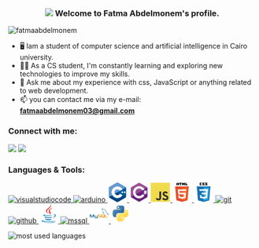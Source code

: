 <h3 align="center">
  <img src="https://media.giphy.com/media/wJP2Z0HVBKfEw6nYJI/giphy.gif"width="38">
  Welcome to Fatma Abdelmonem's profile.
</h3>

<p align="left"> <img src="https://komarev.com/ghpvc/?username=fatmaabdelmonem&label=Profile%20views&color=e02ada&style=flat" alt="fatmaabdelmonem"/></p>

- 🖥️ Iam a student of computer science and artificial intelligence in Cairo university.
- 👨‍💻 As a CS student, I'm constantly learning and exploring new technologies to improve my skills.
- 💬 Ask me about my experience with css, JavaScript or anything related to web development.
- 📫 you can contact me via my e-mail: **fatmaabdelmonem03@gmail.com**

### Connect with me:
<p align="left">
  
<a href="https://www.linkedin.com/in/fatma1234/" target="blank"><img src="https://img.shields.io/badge/-Fatma%20Abdelmonem-1324e7?style=for-the-badge&logo=Linkedin&logoColor=white"/></a>
<a href="https://www.facebook.com/profile.php?id=100021842467725&mibextid=LQQJ4d" target="_blank"><img src="https://img.shields.io/badge/-Fatma%20Abdelmonem-1324e7?style=for-the-badge&logo=Facebook&logoColor=white"/></a>

### Languages & Tools:
  <a href="https://code.visualstudio.com/" target="_blank" rel="noreferrer"> <img src="https://cdn.worldvectorlogo.com/logos/visual-studio-code-1-1.svg" alt="visualstudiocode" width="40" height="40"/> </a>
 <a href="https://www.arduino.cc/" target="_blank" rel="noreferrer"> <img src="https://cdn.worldvectorlogo.com/logos/arduino-1.svg" alt="arduino" width="40" height="40"/> </a>
 <a href="https://www.w3schools.com/cpp/" target="_blank" rel="noreferrer"> <img src="https://raw.githubusercontent.com/devicons/devicon/master/icons/cplusplus/cplusplus-original.svg" alt="cplusplus" width="40" height="40"/> </a> 
 <a href="https://www.w3schools.com/cs/" target="_blank" rel="noreferrer"> <img src="https://raw.githubusercontent.com/devicons/devicon/master/icons/csharp/csharp-original.svg" alt="csharp" width="40" height="40"/> </a> 
   <a href="https://developer.mozilla.org/en-US/docs/Web/JavaScript" target="_blank" rel="noreferrer"> <img src="https://raw.githubusercontent.com/devicons/devicon/master/icons/javascript/javascript-original.svg" alt="javascript" width="40" height="40"/> </a>
  <a href="https://www.w3.org/html/" target="_blank" rel="noreferrer"> <img src="https://raw.githubusercontent.com/devicons/devicon/master/icons/html5/html5-original-wordmark.svg" alt="html5" width="40" height="40"/> </a>
 <a href="https://www.w3schools.com/css/" target="_blank" rel="noreferrer"> <img src="https://raw.githubusercontent.com/devicons/devicon/master/icons/css3/css3-original-wordmark.svg" alt="css3" width="40" height="40"/> </a> 
 <a href="https://git-scm.com/" target="_blank" rel="noreferrer"> <img src="https://www.vectorlogo.zone/logos/git-scm/git-scm-icon.svg" alt="git" width="40" height="40"/> </a> 
 <a href="https://github.com/" target="_blank" rel="noreferrer"> <img src="https://cdn.worldvectorlogo.com/logos/github-icon-1.svg" alt="github" width="40" height="40"/> </a>
 <a href="https://www.java.com" target="_blank" rel="noreferrer"> <img src="https://raw.githubusercontent.com/devicons/devicon/master/icons/java/java-original.svg" alt="java" width="40" height="40"/> </a>
  <a href="https://www.microsoft.com/en-us/sql-server" target="_blank" rel="noreferrer"> <img src="https://www.svgrepo.com/show/303229/microsoft-sql-server-logo.svg" alt="mssql" width="40" height="40"/> </a>
  <a href="https://www.mysql.com/" target="_blank" rel="noreferrer"> <img src="https://raw.githubusercontent.com/devicons/devicon/master/icons/mysql/mysql-original-wordmark.svg" alt="mysql" width="40" height="40"/> </a>
  <a href="https://www.python.org" target="_blank" rel="noreferrer"> <img src="https://raw.githubusercontent.com/devicons/devicon/master/icons/python/python-original.svg" alt="python" width="40" height="40"/> </a> 

<img align="left" src="https://github-readme-stats.vercel.app/api/top-langs?username=fatmaabdelmonem&show_icons=true&locale=en&layout=compact" alt="most used languages" />
